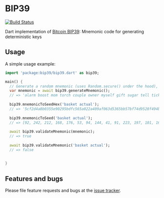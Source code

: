 # BIP39

[![Build Status](https://travis-ci.org/yshrsmz/bip39-dart.svg?branch=master)](https://travis-ci.org/yshrsmz/bip39-dart)

Dart implementation of [Bitcoin BIP39](https://github.com/bitcoin/bips/blob/master/bip-0039.mediawiki): Mnemonic code for generating deterministic keys

## Usage

A simple usage example:

```dart
import 'package:bip39/bip39.dart' as bip39;

main() {
  // Generate a random mnemonic (uses Random.secure() under the hood), defaults to 128-bits of entropy
  var mnemonic = await bip39.generateMnemonic();
  // => 'alarm boost mom torch couple owner myself gift sugar tell ticket panther'
  
  bip39.mnemonicToSeedHex('basket actual');
  // => '5cf2d4a8b0355e90295bdfc565a022a409af063d5365bb57bf74d9528f494bfa4400f53d8349b80fdae44082d7f9541e1dba2b003bcfec9d0d53781ca676651f'
  
  bip39.mnemonicToSeed('basket actual');
  // => [92, 242, 212, 168, 176, 53, 94, 144, 41, 91, 223, 197, 101, 160, 34, 164, 9, 175, 6, 61, 83, 101, 187, 87, 191, 116, 217, 82, 143, 73, 75, 250, 68, 0, 245, 61, 131, 73, 184, 15, 218, 228, 64, 130, 215, 249, 84, 30, 29, 186, 43, 0, 59, 207, 236, 157, 13, 83, 120, 28, 166, 118, 101, 31]
  
  await bip39.validateMnemonic(mnemonic);
  // => true
  
  await bip39.validateMnemonic('basket actual');
  // => false
  
  
}
```

## Features and bugs

Please file feature requests and bugs at the [issue tracker][tracker].

[tracker]: https://github.com/yshrsmz/bip39-dart

